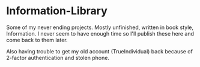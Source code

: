 # Information-Library
Some of my never ending projects. Mostly unfinished, written in book style, Information. I never seem to have enough time so I'll publish these here and come back to them later.

Also having trouble to get my old account (TrueIndividual) back because of 2-factor authentication and stolen phone.
